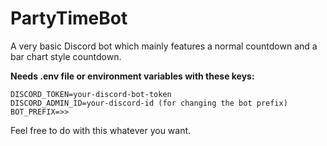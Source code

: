 # PartyTimeBot
A very basic Discord bot which mainly features a normal countdown and a bar chart style countdown.

__Needs .env file or environment variables with these keys:__
```
DISCORD_TOKEN=your-discord-bot-token
DISCORD_ADMIN_ID=your-discord-id (for changing the bot prefix)
BOT_PREFIX=>>
```
Feel free to do with this whatever you want.

